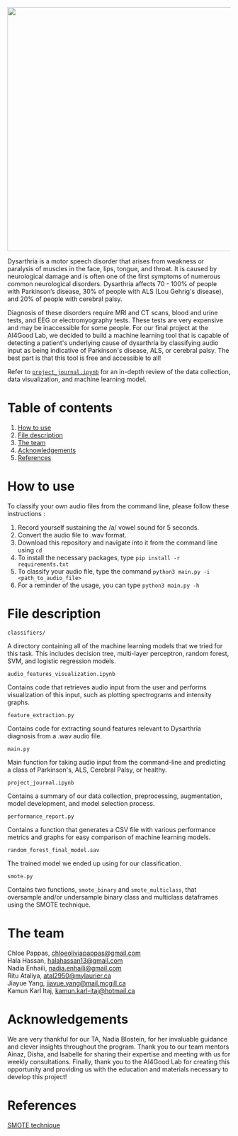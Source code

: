<p align="center">
  <img width="550" src="https://user-images.githubusercontent.com/49031258/122465135-b89f9c00-cf85-11eb-9e3b-b123e2dcae44.jpg">
</p>

Dysarthria is a motor speech disorder that arises from weakness or paralysis of muscles in the face, lips, tongue, and throat. It is caused by neurological damage and is often one of the first symptoms of numerous common neurological disorders. Dysarthria affects 70 - 100% of people with Parkinson’s disease, 30% of people with ALS (Lou Gehrig's disease), and 20% of people with cerebral palsy. 

Diagnosis of these disorders require MRI and CT scans, blood and urine tests, and EEG or electromyography tests. These tests are very expensive and may be inaccessible for some people. For our final project at the AI4Good Lab, we decided to build a machine learning tool that is capable of detecting a patient's underlying cause of dysarthria by classifying audio input as being indicative of Parkinson's disease, ALS, or cerebral palsy. The best part is that this tool is free and accessible to all!

Refer to [`project_journal.ipynb`](https://github.com/cpappas18/articulaite/blob/main/project_journal.ipynb) for an in-depth review of the data collection, data visualization, and machine learning model.

# Table of contents
1. [How to use](https://github.com/cpappas18/Articulaite#how-to-use)
2. [File description](https://github.com/cpappas18/Articulaite#file-description)
3. [The team](https://github.com/cpappas18/Articulaite#the-team)
4. [Acknowledgements](https://github.com/cpappas18/Articulaite#acknowledgements)
5. [References](https://github.com/cpappas18/Articulaite#references)

# How to use
To classify your own audio files from the command line, please follow these instructions :  
1. Record yourself sustaining the /a/ vowel sound for 5 seconds. 
2. Convert the audio file to .wav format.
3. Download this repository and navigate into it from the command line using ```cd```
4. To install the necessary packages, type ```pip install -r requirements.txt```
5. To classify your audio file, type the command ``` python3 main.py -i <path_to_audio_file> ```
6. For a reminder of the usage, you can type ``` python3 main.py -h ```

# File description
``` classifiers/ ```

A directory containing all of the machine learning models that we tried for this task. This includes decision tree, multi-layer perceptron, random forest, SVM, and logistic regression models.

``` audio_features_visualization.ipynb ```

Contains code that retrieves audio input from the user and performs visualization of this input, such as plotting spectrograms and intensity graphs. 

``` feature_extraction.py ``` 

Contains code for extracting sound features relevant to Dysarthria diagnosis from a .wav audio file.

``` main.py ```

Main function for taking audio input from the command-line and predicting a class of Parkinson's, ALS, Cerebral Palsy, or healthy.

``` project_journal.ipynb ```

Contains a summary of our data collection, preprocessing, augmentation, model development, and model selection process.

``` performance_report.py ```

Contains a function that generates a CSV file with various performance metrics and graphs for easy comparison of machine learning models.

``` random_forest_final_model.sav ```

The trained model we ended up using for our classification.

``` smote.py ```

Contains two functions, `smote_binary` and `smote_multiclass`, that oversample and/or undersample binary class and multiclass dataframes using the SMOTE technique.

# The team
Chloe Pappas, <chloeoliviapappas@gmail.com>  
Hala Hassan, <halahassan13@gmail.com>  
Nadia Enhaili, <nadia.enhaili@gmail.com>  
Ritu Ataliya, <atal2950@mylaurier.ca>  
Jiayue Yang, <jiayue.yang@mail.mcgill.ca>  
Kamun Karl Itaj, <kamun.karl-itaj@hotmail.ca>  

# Acknowledgements
We are very thankful for our TA, Nadia Blostein, for her invaluable guidance and clever insights throughout the program. Thank you to our team mentors Ainaz, Disha, and Isabelle for sharing their expertise and meeting with us for weekly consultations. Finally, thank you to the AI4Good Lab for creating this opportunity and providing us with the education and materials necessary to develop this project!

# References
[SMOTE technique](https://machinelearningmastery.com/smote-oversampling-for-imbalanced-classification/)
